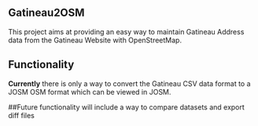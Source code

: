 Gatineau2OSM
------------
<p>This project aims at providing an easy way to maintain Gatineau Address data from the Gatineau Website with OpenStreetMap.</p>

Functionality
------------
**Currently** there is only a way to convert the Gatineau CSV data format to a JOSM OSM format which can be viewed in JOSM.

##Future functionality will include a way to compare datasets and export diff files